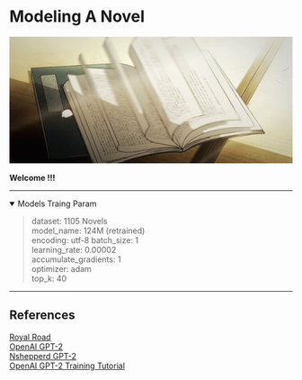 # Modeling A Novel
  
<div style="text-align:center"><img src="img/book.gif" width="100%" height="225"/></div>

**Welcome !!!**

---

<details open>  

<summary>Models Traing Param</summary>

> dataset: 1105 Novels  
model_name: 124M (retrained)  
encoding: utf-8
batch_size: 1  
learning_rate: 0.00002  
accumulate_gradients: 1  
optimizer: adam  
top_k: 40  
</details>


---

## References

[Royal Road](https://www.royalroad.com/home)  
[OpenAI GPT-2](https://github.com/openai/gpt-2)  
[Nshepperd GPT-2](https://github.com/nshepperd/gpt-2)  
[OpenAI GPT-2 Training Tutorial](https://www.youtube.com/watch?v=oEpLMb5D_G0&t=76s)  
